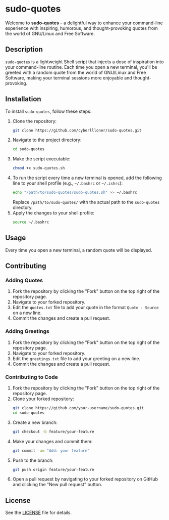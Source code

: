 # sudo-quotes

Welcome to **sudo-quotes** – a delightful way to enhance your command-line experience with inspiring, humorous, and thought-provoking quotes from the world of GNU/Linux and Free Software.

## Description
`sudo-quotes` is a lightweight Shell script that injects a dose of inspiration into your command-line routine. Each time you open a new terminal, you'll be greeted with a random quote from the world of GNU/Linux and Free Software, making your terminal sessions more enjoyable and thought-provoking.

## Installation
To install `sudo-quotes`, follow these steps:

1. Clone the repository:
   ```sh
   git clone https://github.com/cyberllloner/sudo-quotes.git
   ```
2. Navigate to the project directory:
   ```sh
   cd sudo-quotes
   ```
3. Make the script executable:
   ```sh
   chmod +x sudo-quotes.sh
   ```
4. To run the script every time a new terminal is opened, add the following line to your shell profile (e.g., `~/.bashrc` or `~/.zshrc`):
   ```sh
   echo "/path/to/sudo-quotes/sudo-quotes.sh" >> ~/.bashrc
   ```
   Replace `/path/to/sudo-quotes/` with the actual path to the `sudo-quotes` directory.
5. Apply the changes to your shell profile:
   ```sh
   source ~/.bashrc
   ```

## Usage
Every time you open a new terminal, a random quote will be displayed.

## Contributing

### Adding Quotes
1. Fork the repository by clicking the "Fork" button on the top right of the repository page.
2. Navigate to your forked repository.
3. Edit the `quotes.txt` file to add your quote in the format `Quote - Source` on a new line.
4. Commit the changes and create a pull request.

### Adding Greetings
1. Fork the repository by clicking the "Fork" button on the top right of the repository page.
2. Navigate to your forked repository.
3. Edit the `greetings.txt` file to add your greeting on a new line.
4. Commit the changes and create a pull request.

### Contributing to Code
1. Fork the repository by clicking the "Fork" button on the top right of the repository page.
2. Clone your forked repository:
   ```sh
   git clone https://github.com/your-username/sudo-quotes.git
   cd sudo-quotes
   ```
3. Create a new branch:
   ```sh
   git checkout -b feature/your-feature
   ```
4. Make your changes and commit them:
   ```sh
   git commit -am "Add: your feature"
   ```
5. Push to the branch:
   ```sh
   git push origin feature/your-feature
   ```
6. Open a pull request by navigating to your forked repository on GitHub and clicking the "New pull request" button.

## License
See the [LICENSE](LICENSE) file for details.
